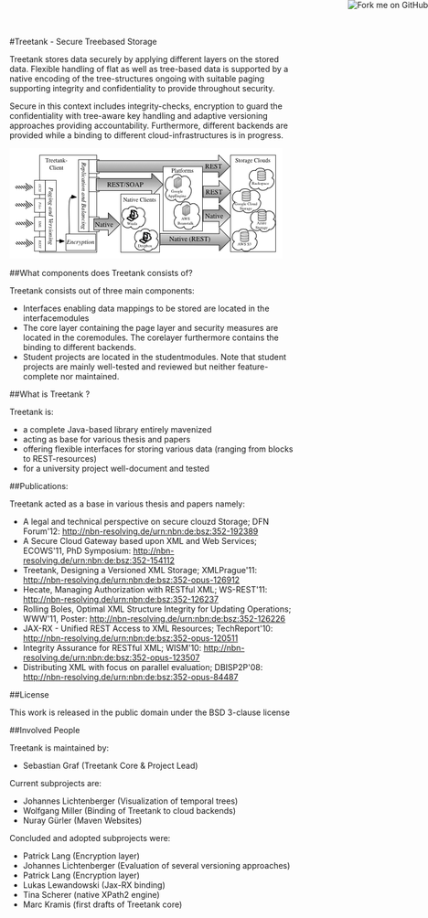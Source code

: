 <a href="https://github.com/disy/treetank"><img style="position: absolute; top: 0; right: 0; border: 0;" src="https://s3.amazonaws.com/github/ribbons/forkme_right_gray_6d6d6d.png" alt="Fork me on GitHub"></a>

#Treetank - Secure Treebased Storage

Treetank stores data securely by applying different layers on the stored data. Flexible handling of flat as well as tree-based data is supported by a native encoding of the tree-structures ongoing with suitable paging supporting integrity and confidentiality to provide throughout security.

Secure in this context includes integrity-checks, encryption to guard the confidentiality with tree-aware key handling and adaptive versioning approaches providing accountability.
Furthermore, different backends are provided while a binding to different cloud-infrastructures is in progress.

![Architectural Overview](images/csg.png)

##What components does Treetank consists of?

Treetank consists out of three main components:

* Interfaces enabling data mappings to be stored are located in the interfacemodules
* The core layer containing the page layer and security measures are located in the coremodules. The corelayer furthermore contains the binding to different backends.
* Student projects are located in the studentmodules. Note that student projects are mainly well-tested and reviewed but neither feature-complete nor maintained.

##What is Treetank ?

Treetank is: 

* a complete Java-based library entirely mavenized
* acting as base for various thesis and papers
* offering flexible interfaces for storing various data (ranging from blocks to REST-resources)
* for a university project well-document and tested

##Publications:

Treetank acted as a base in various thesis and papers namely:

* A legal and technical perspective on secure clouzd Storage; DFN Forum'12: http://nbn-resolving.de/urn:nbn:de:bsz:352-192389
* A Secure Cloud Gateway based upon XML and Web Services; ECOWS'11, PhD Symposium: http://nbn-resolving.de/urn:nbn:de:bsz:352-154112
* Treetank, Designing a Versioned XML Storage; XMLPrague'11: http://nbn-resolving.de/urn:nbn:de:bsz:352-opus-126912
* Hecate, Managing Authorization with RESTful XML; WS-REST'11: http://nbn-resolving.de/urn:nbn:de:bsz:352-126237
* Rolling Boles, Optimal XML Structure Integrity for Updating Operations; WWW'11, Poster: http://nbn-resolving.de/urn:nbn:de:bsz:352-126226
* JAX-RX - Unified REST Access to XML Resources; TechReport'10: http://nbn-resolving.de/urn:nbn:de:bsz:352-opus-120511
* Integrity Assurance for RESTful XML; WISM'10: http://nbn-resolving.de/urn:nbn:de:bsz:352-opus-123507
* Distributing XML with focus on parallel evaluation; DBISP2P'08: http://nbn-resolving.de/urn:nbn:de:bsz:352-opus-84487

##License

This work is released in the public domain under the BSD 3-clause license


##Involved People

Treetank is maintained by:

* Sebastian Graf (Treetank Core & Project Lead)

Current subprojects are:

* Johannes Lichtenberger (Visualization of temporal trees)
* Wolfgang Miller (Binding of Treetank to cloud backends)
* Nuray Gürler (Maven Websites)

Concluded and adopted subprojects were:

* Patrick Lang (Encryption layer)
* Johannes Lichtenberger (Evaluation of several versioning approaches)
* Patrick Lang (Encryption layer)
* Lukas Lewandowski (Jax-RX binding)
* Tina Scherer (native XPath2 engine)
* Marc Kramis (first drafts of Treetank core)